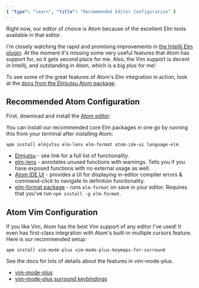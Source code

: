 ```yaml
---
{ "type": "learn", "title": "Recommended Editor Configuration" }
---
```


Right now, our editor of choice is Atom because of the excellent Elm tools available in that editor.

I'm closely watching the rapid and promising improvements in [the Intellij Elm plugin](https://github.com/klazuka/intellij-elm). At the moment it's missing some very useful features that Atom has support for, so it gets second place for me. Also, the Vim support is decent in Intellij, and outstanding in Atom, which is a big plus for me!

To see some of the great features of Atom's Elm integration in action, look at the [docs from the Elmjutsu Atom package](https://atom.io/packages/elmjutsu).

## Recommended Atom Configuration

First, download and install the [Atom editor](https://atom.io/).

You can install our recommended core Elm packages in one go by running this from your terminal after installing Atom:

```
apm install elmjutsu elm-lens elm-format atom-ide-ui language-elm
```

- [Elmjutsu](https://atom.io/packages/elmjutsu) - see link for a full list of functionality.
- [elm-lens](https://atom.io/packages/elm-lens) - annotates unused functions with warnings. Tells you if you have exposed functions with no external usage as well.
- [Atom IDE UI](https://atom.io/packages/atom-ide-ui) - provides a UI for displaying in-editor compiler errors & command-click to navigate to definition functionality.
- [elm-format package](https://atom.io/packages/elm-format) - runs `elm-format` on save in your editor. Requires that you've run `npm install -g elm-format`.

## Atom Vim Configuration

If you like Vim, Atom has the best Vim support of any editor I've used! It even has first-class integration with Atom's built-in multiple cursors feature. Here is our recommended setup:

```
apm install vim-mode-plus vim-mode-plus-keymaps-for-surround
```

See the docs for lots of details about the features in vim-mode-plus.

- [vim-mode-plus](https://atom.io/packages/vim-mode-plus)
- [vim-mode-plus surround keybindings](https://atom.io/packages/vim-mode-plus-keymaps-for-surround)
